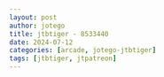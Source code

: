 ```yaml
---
layout: post
author: jotego
title: jtbtiger - 8533440
date: 2024-07-12
categories: [arcade, jotego-jtbtiger]
tags: [jtbtiger, jtpatreon]
---
```



